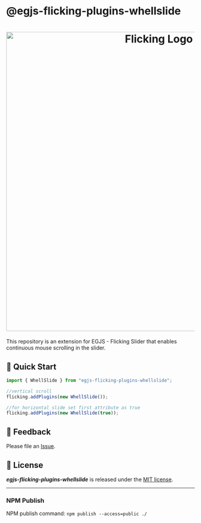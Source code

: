 # @egjs-flicking-plugins-whellslide

<h1 align="center" style="max-width: 100%;">
  <img width="800" alt="Flicking Logo" src="https://naver.github.io/egjs-flicking/images/flicking.svg" style="max-width: 100%;" /><br/>
</h1>

This repository is an extension for EGJS - Flicking Slider that enables continuous mouse scrolling in the slider. 

## 🏃 Quick Start
```js
import { WhellSlide } from "egjs-flicking-plugins-whellslide";

//vertical scroll
flicking.addPlugins(new WhellSlide());

//for horizontal slide set first attribute as true
flicking.addPlugins(new WhellSlide(true));
```

## 📝 Feedback
Please file an [Issue](https://github.com/klich3/egjs-flicking-plugins-whellslide/issues).

## 📜 License
***egjs-flicking-plugins-whellslide*** is released under the [MIT license](LICENSE).

---

### NPM Publish

NPM publish command: `npm publish --access=public ./`
